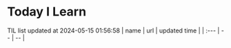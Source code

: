 # Today I Learn 
TIL list updated at 2024-05-15 01:56:58
| name | url | updated time |
| :--- | -- | -- |
